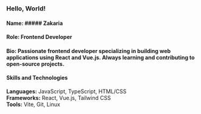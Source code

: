 ### Hello, World!

#### Name: ##### Zakaria  
#### Role: Frontend Developer  
#### Bio: Passionate frontend developer specializing in building web applications using React and Vue.js. Always learning and contributing to open-source projects.  
#### Skills and Technologies  
 **Languages:** JavaScript, TypeScript, HTML/CSS  
 **Frameworks:** React, Vue.js, Tailwind CSS  
 **Tools:** Vite, Git, Linux  
